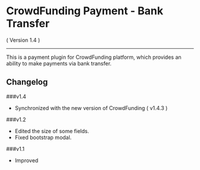 CrowdFunding Payment - Bank Transfer
==========================
( Version 1.4 )
- - -

This is a payment plugin for CrowdFunding platform, which provides an ability to make payments via bank transfer.

Changelog
---------

###v1.4

* Synchronized with the new version of CrowdFunding ( v1.4.3 )

###v1.2

* Edited the size of some fields.
* Fixed bootstrap modal.

###v1.1

* Improved